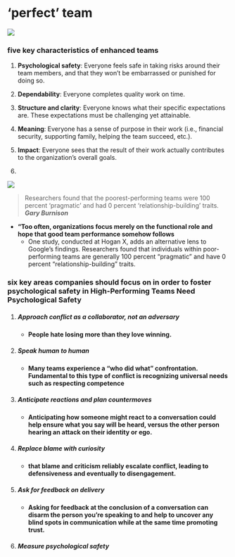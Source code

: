 # ‘perfect’ team

![](https://pagely.com/wp-content/uploads/2018/02/pagely_content_google-team-1110x288.jpg)

### five key characteristics of enhanced teams

1. **Psychological safety**: Everyone feels safe in taking risks around their team members, and that they won’t be embarrassed or punished for doing so.

2. **Dependability**: Everyone completes quality work on time.

3. **Structure and clarity**: Everyone knows what their specific expectations are. These expectations must be challenging yet attainable.

4. **Meaning**: Everyone has a sense of purpose in their work (i.e., financial security, supporting family, helping the team succeed, etc.).

5. **Impact**: Everyone sees that the result of their work actually contributes to the organization’s overall goals.

6.
![](https://pagely.com/wp-content/uploads/2018/01/google-team-dynamics-849x1000.png)

> Researchers found that the poorest-performing teams were 100 percent ‘pragmatic’ and had 0 percent ‘relationship-building’ traits.
**_Gary Burnison_**

+ **“Too often, organizations focus merely on the functional role and hope that good team performance somehow follows**
  + One study, conducted at Hogan X, adds an alternative lens to Google’s findings. Researchers found that individuals within poor-performing teams are generally 100 percent “pragmatic” and have 0 percent “relationship-building” traits.

### six key areas companies should focus on in order to foster psychological safety in High-Performing Teams Need Psychological Safety

1. ##### Approach conflict as a collaborator, not an adversary

   + **People hate losing more than they love winning.**

2. ##### Speak human to human

   + **Many teams experience a “who did what” confrontation. Fundamental to this type of conflict is recognizing universal needs such as respecting competence**
  
3. ##### Anticipate reactions and plan countermoves

   + **Anticipating how someone might react to a conversation could help ensure what you say will be heard, versus the other person hearing an attack on their identity or ego.**

4. ##### Replace blame with curiosity

   + **that blame and criticism reliably escalate conflict, leading to defensiveness and eventually to disengagement.**
  
5. ##### Ask for feedback on delivery

   + **Asking for feedback at the conclusion of a conversation can disarm the person you’re speaking to and help to uncover any blind spots in communication while at the same time promoting trust.**
  
6. ##### Measure psychological safety




